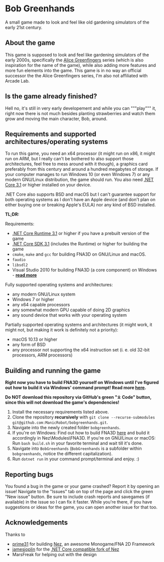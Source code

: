 # Bob Greenhands

A small game made to look and feel like old gardening simulators of the early 21st century.

## About the game

This game is supposed to look and feel like gardening simulators of the early 2000s, specifically the [Alice Greenfingers](https://www.alicegreenfingers.com/) series (which is also inspiration for the name of the game), while also adding more features and more fun elements into the game.
This game is in no way an official successor the the Alice Greenfingers series, I'm also not affiliated with Arcade Lab.

## Is the game already finished?

Hell no, it's still in very early developement and while you can """play""" it, right now there is not much besides planting strawberries and watch them grow and moving the main character, Bob, around.

## Requirements and supported architectures/operating systems

To run this game, you need an x64 processor (it might run on x86, it might run on ARM, but I really can't be bothered to also support those architectures, feel free to mess around with it though), a graphics card preferably from this century and around a hundred megabytes of storage. If your computer manages to run Windows 10 (or even Windows 7) or any modern GNU/Linux distribution, the game should run.
You also need [.NET Core 3.1](https://dotnet.microsoft.com/download/dotnet-core/3.1) or higher installed on your device.

.NET Core also supports BSD and macOS but I can't guarantee support for both operating systems as I don't have an Apple device (and don't plan on either buying one or breaking Apple's EULA) nor any kind of BSD installed.

**TL;DR:**

Requirements:

- [.NET Core Runtime 3.1](https://dotnet.microsoft.com/download/dotnet-core/3.1) or higher if you have a prebuilt version of the game
- [.NET Core SDK 3.1](https://dotnet.microsoft.com/download/dotnet-core/3.1) (includes the Runtime) or higher for building the game
- ``cmake``, ``make`` and ``gcc`` for building FNA3D on GNU/Linux and macOS.
- ``faudio``
- ``libsdl2``
- Visual Studio 2010 for building FNA3D (a core component) on Windows - **[read more](https://github.com/FNA-XNA/FNA3D/blob/master/visualc/README)**

Fully supported operating systems and architectures:

- any modern GNU/Linux system
- Windows 7 or higher
- any x64 capable processors
- any somewhat modern GPU capable of doing 2D graphics
- any sound device that works with your operating system

Partially supported operating systems and architectures (it might work, it might not, but making it work is definitely not a priority):

- macOS 10.13 or higher
- any form of BSD
- any processor not supporting the x64 instruction set (i. e. old 32-bit processors, ARM processors)

## Building and running the game

**Right now you have to build FNA3D yourself on Windows until I've figured out how to build it via Windows' command prompt! Read more [here](https://github.com/FNA-XNA/FNA3D/blob/master/visualc/README).**

**Do NOT download this repository via GitHub's green "⤓ Code" button, since this will not download the game's dependencies!**

1. Install the necessary requirements listed above.
2. Clone the repository **recursively** with ``git clone --recurse-submodules git@github.com:ManicRobot/bobgreenhands.git``.
3. Navigate into the newly created folder ``bobgreenhands``.
4. If you're on Windows: Find out how to build FNA3D [here](https://github.com/FNA-XNA/FNA3D/blob/master/visualc/README) and build it accordingly in Nez\\Modules\\FNA3D. If you're on GNU/Linux or macOS: Run ``bash build.sh`` in your favorite terminal and wait till it's done.
5. Navigate into ``BobGreenhands`` (``BobGreenhands`` is a subfolder within ``bobgreenhands``, notice the different capitalization).
6. Run ``dotnet run`` in your command prompt/terminal and enjoy. :)

## Reporting bugs

You found a bug in the game or your game crashed? Report it by opening an issue! Navigate to the "Issues" tab on top of the page and click the green "New issue" button. Be sure to include crash reports and savegames (if available) in the issue so I can fix it faster. While you're there, if you have suggestions or ideas for the game, you can open another issue for that too.

## Acknowledgements

Thanks to

- [prime31](https://github.com/prime31) for building [Nez](https://github.com/prime31/Nez), an awesome Monogame/FNA 2D Framework
- [jamesjoplin](https://github.com/jamesjoplin) for the [.NET Core compatible fork of Nez](https://github.com/jamesjoplin/Nez)
- MarsFreak for helping out with the design
